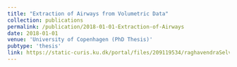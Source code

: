 ```yaml
---
title: "Extraction of Airways from Volumetric Data"
collection: publications
permalink: /publication/2018-01-01-Extraction-of-Airways
date: 2018-01-01
venue: 'University of Copenhagen (PhD Thesis)'
pubtype: 'thesis'
link: https://static-curis.ku.dk/portal/files/209119534/raghavendraSelvanPhDThesis.pdf
---
```


